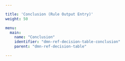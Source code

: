 ```yaml
---

title: 'Conclusion (Rule Output Entry)'
weight: 50

menu:
  main:
    name: "Conclusion"
    identifier: "dmn-ref-decision-table-conclusion"
    parent: "dmn-ref-decision-table"

---
```


